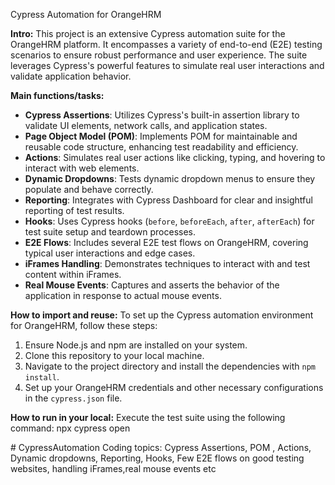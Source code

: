 Cypress Automation for OrangeHRM

**Intro:**
This project is an extensive Cypress automation suite for the OrangeHRM platform. It encompasses a variety of end-to-end (E2E) testing scenarios to ensure robust performance and user experience. The suite leverages Cypress's powerful features to simulate real user interactions and validate application behavior.

**Main functions/tasks:**
- **Cypress Assertions**: Utilizes Cypress's built-in assertion library to validate UI elements, network calls, and application states.
- **Page Object Model (POM)**: Implements POM for maintainable and reusable code structure, enhancing test readability and efficiency.
- **Actions**: Simulates real user actions like clicking, typing, and hovering to interact with web elements.
- **Dynamic Dropdowns**: Tests dynamic dropdown menus to ensure they populate and behave correctly.
- **Reporting**: Integrates with Cypress Dashboard for clear and insightful reporting of test results.
- **Hooks**: Uses Cypress hooks (`before`, `beforeEach`, `after`, `afterEach`) for test suite setup and teardown processes.
- **E2E Flows**: Includes several E2E test flows on OrangeHRM, covering typical user interactions and edge cases.
- **iFrames Handling**: Demonstrates techniques to interact with and test content within iFrames.
- **Real Mouse Events**: Captures and asserts the behavior of the application in response to actual mouse events.

**How to import and reuse:**
To set up the Cypress automation environment for OrangeHRM, follow these steps:
1. Ensure Node.js and npm are installed on your system.
2. Clone this repository to your local machine.
3. Navigate to the project directory and install the dependencies with `npm install`.
4. Set up your OrangeHRM credentials and other necessary configurations in the `cypress.json` file.

**How to run in your local:**
Execute the test suite using the following command:
npx cypress open


﻿# CypressAutomation
Coding topics:
Cypress Assertions,
POM ,
Actions,
Dynamic dropdowns,
Reporting,
Hooks,
Few E2E flows on good testing websites,
handling iFrames,real mouse events etc

